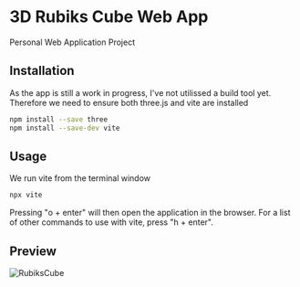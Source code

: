 # 3D Rubiks Cube Web App 
Personal Web Application Project

## Installation
As the app is still a work in progress, I've not utilissed a build tool yet. Therefore we need to ensure both three.js and vite are installed
```bash
npm install --save three
npm install --save-dev vite
```

## Usage
We run vite from the terminal window
```bash
npx vite
```
Pressing "o + enter" will then open the application in the browser.
For a list of other commands to use with vite, press "h + enter".


## Preview

![RubiksCube](https://github.com/BlakeHammo/Rubiks-Cube-Web-App/assets/114743774/0ec43aa1-56b2-45b2-9973-9a2f474cc961)
